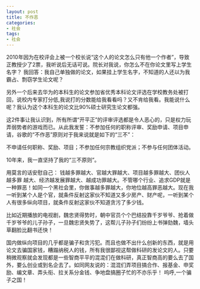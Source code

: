 ```yaml
---
layout: post
title: 不作恶
categories:
- 社会
tags:
- 社会
---
```



2010年因为在校评会上被一个校长说“这个人的论文怎么只有他一个作者”，导致正教授少了2票，我听说后无话可说。院长对我说，你怎么不在你论文里写上学生名字？<!--more-->  我回答：我自己单独做的论文，如果挂上学生名字，不知道的人还以为我霸占、剽窃学生论文呢？

另外一个后来去华为的本科生的论文参加省优秀本科论文评选在学校教务处被打回，说校内专家打分低,我说打的分数能给我看看吗？又不肯给我看。我能说什么呢？我认为这个本科生的论文比90%硕士研究生论文都强。

 这2件事让我认识到，所有所谓“开平正”的评审评选都是令人恶心的，只是权力玩弄弱势者的游戏而已。从此我发誓：不参加任何的职称评审、奖励申请、项目申请，谷歌的“不作恶”原则对于我来说就是如下的“三不”：

不申请任何职称、奖励、项目；不参加任何宗教组织党派；不参与任何团体活动。

10年来，我一直坚持了我的“三不原则”。

用莫言的话安慰自己： 钱越多罪越大、官越大罪越大、项目越多罪越大、团伙人越多罪 越大、经济越发展罪越大、越成功罪越大。不管哪个行业、追求GDP就是一种罪恶！如同一个黑社会里，你做事越多罪越大，你地位越高罪恶越大。现在我一听到某个人是个官，就条件反射这家伙不知道又多少房产、财产呢，一听到某个人有很多纵向项目，就条件反射这家伙不知道贪污了多少钱。

比如近期播放的电视剧，魏忠贤得势时，朝中官员个个巴结投靠千岁爷爷、抢着做千岁爷爷的儿子孙子，一旦魏忠贤失势了，这帮儿子孙子们纷纷上书弹劾魏，墙头草翻脸比翻书还快！

国内做纵向项目的几乎都是骗子和贪污犯。而且也做不出什么创新的东西，就是用论文去骗国家钱，糟蹋纳税人的钱，所有我很鄙视这帮做科研的发论文的人。只要稍微观察就会发现都是一些智商平平的混混们在做科研，真正智商高的要么去了国外，要么创业或到名企去了。如同网友说的：混混们弄项目搞合作、报基金、申奖励、编文章、弄头衔、拉关系分金钱、争地盘搞圈子忙的不亦乐乎！ 呜呼,一个骗子之国！



